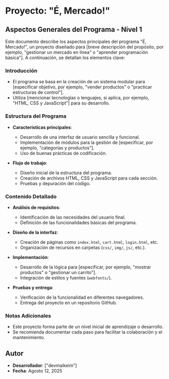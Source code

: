 # Proyecto: "É, Mercado!"

## Aspectos Generales del Programa - Nivel 1

Este documento describe los aspectos principales del programa "É, Mercado!", un proyecto diseñado para [breve descripción del propósito, por ejemplo, "gestionar un mercado en línea" o "aprender programación básica"]. A continuación, se detallan los elementos clave:

### Introducción
- El programa se basa en la creación de un sistema modular para [especificar objetivo, por ejemplo, "vender productos" o "practicar estructuras de control"].
- Utiliza [mencionar tecnologías o lenguajes, si aplica, por ejemplo, "HTML, CSS y JavaScript"] para su desarrollo.

### Estructura del Programa
- **Características principales**:
  - Desarrollo de una interfaz de usuario sencilla y funcional.
  - Implementación de módulos para la gestión de [especificar, por ejemplo, "categorías y productos"].
  - Uso de buenas prácticas de codificación.

- **Flujo de trabajo**:
  - Diseño inicial de la estructura del programa.
  - Creación de archivos HTML, CSS y JavaScript para cada sección.
  - Pruebas y depuración del código.

### Contenido Detallado
- **Análisis de requisitos**:
  - Identificación de las necesidades del usuario final.
  - Definición de las funcionalidades básicas del programa.

- **Diseño de la interfaz**:
  - Creación de páginas como `index.html`, `cart.html`, `login.html`, etc.
  - Organización de recursos en carpetas (`css/`, `img/`, `js/`, etc.).

- **Implementación**:
  - Desarrollo de la lógica para [especificar, por ejemplo, "mostrar productos" o "gestionar un carrito"].
  - Integración de estilos y fuentes (`webfonts/`).

- **Pruebas y entrega**:
  - Verificación de la funcionalidad en diferentes navegadores.
  - Entrega del proyecto en un repositorio GitHub.

### Notas Adicionales
- Este proyecto forma parte de un nivel inicial de aprendizaje o desarrollo.
- Se recomienda documentar cada paso para facilitar la colaboración y el mantenimiento.

## Autor
- **Desarrollador**: ["devmaikeim"]
- **Fecha**: Agosto 12, 2025



